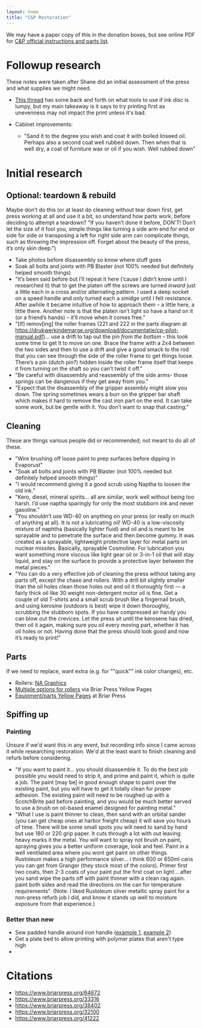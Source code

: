 ```yaml
---
layout: home
title: "C&P Restoration"
---
```


We may have a paper copy of this in the donation boxes, but see online PDF for [C&P official instructions and parts list](https://drukwerkindemarge.org/download/documentatie/cp-pilot-manual.pdf).

# Followup research
These notes were taken after Shane did an initial assessment of the press and what supplies we might need.

* [This thread](https://www.briarpress.org/32100) has some back and forth on what tools to use if ink disc is lumpy, but my main takeaway is it says to try printing first as unevenness may not impact the print unless it's bad.

* Cabinet improvements:
  * "Sand it to the degree you wish and coat it with boiled linseed oil. Perhaps also a second coat well rubbed down. Then when that is well dry, a coat of furniture wax or oil if you wish. Well rubbed down"

# Initial research

## Optional: teardown & rebuild
Maybe don't do this (or at least do cleaning without tear down first, get press working at all and use it a bit, so understand how parts work, before deciding to attempt a teardown? "If you haven’t done it before, DON’T! Don’t let the size of it fool you, simple things like turning a side arm end for end or side for side or transposing a left for right side arm can complicate things, such as throwing the impression off. Forget about the beauty of the press, it’s only skin deep.")
- Take photos before disassembly so know where stuff goes
- Soak all bolts and joints with PB Blaster (not 100% needed but definitely helped smooth things) 
- "It’s been said before but I’ll repeat it here (‘cause I didn’t know until I researched it) that to get the platen off the screws are turned *inward* just a little each in a cross and/or alternating pattern. I used a deep socket on a speed handle and only turned each a smidge until I felt resistance. After awhile it became intuitive of how to approach them – a little here, a little there. Another note is that the platen isn’t light so have a hand on it (or a friend’s hands) – it’ll move when it comes free."
- "[If] remov[ing] the roller frames (221 and 222 in the parts diagram at https://drukwerkindemarge.org/download/documentatie/cp-pilot-manual.pdf)... use a drift to tap out the pin *from the bottom* – this took some time to get it to move on one. Brace the frame with a 2x4 between the two sides and then to use a drift and give a good smack to the rod that you can see through the side of the roller frame to get things loose. There’s a pin (dutch pin?) hidden inside the roller frame itself that keeps it from turning on the shaft so you can’t twist it off."
- "Be careful with disassembly and reassembly of the side arms- those springs can be dangerous if they get away from you."
- "Expect that the disassembly of the gripper assembly might slow you down. The spring sometimes wears a burr on the gripper bar shaft which makes it hard to remove the cast iron part on the end. It can take some work, but be gentle with it. You don’t want to snap that casting."

## Cleaning
These are things various people did or recommended; not meant to do all of these.
- "Wire brushing off loose paint to prep surfaces before dipping in Evaporust"
- "Soak all bolts and joints with PB Blaster (not 100% needed but definitely helped smooth things)"
- "I would recommend giving it a good scrub using Naptha to loosen the old ink."
- "Kero, diesel, mineral spirits… all are similar, work well without being too harsh. I’d use naptha sparingly for only the most stubborn ink and never gasoline."
- "You shouldn’t use WD-40 on anything on your press (or really on much of anything at all). It is not a lubricating oil! WD-40 is a low-viscosity mixture of naphtha (basically lighter fluid) and oil and is meant to be sprayable and to penetrate the surface and then become gummy. It was created as a sprayable, lightweight protective layer for metal parts on nuclear missiles. Basically, sprayable Cosmoline. For lubrication you want something more viscous like light gear oil or 3-in-1 oil that will stay liquid, and stay on the surface to provide a protective layer between the metal pieces."
- "You can do a very effective job of cleaning the press without taking any parts off, except the chase and rollers. With a drill bit slightly smaller than the oil holes clean those holes out and oil it thoroughly first — a fairly thick oil like 30 weight non-detergent motor oil is fine. Get a couple of old T-shirts and a small scrub brush like a fingernail brush, and using kerosine (outdoors is best) wipe it down thoroughly, scrubbing the stubborn spots. If you have compressed air handy you can blow out the crevices. Let the press sit until the kerosene has dried, then oil it again, making sure you oil every moving part, whether it has oil holes or not. Having done that the press should look good and now it’s ready to print!"

## Parts
If we need to replace, want extra (e.g. for ""quick"" ink color changes), etc.
- Rollers: [NA Graphics](https://nagraph.com/sc/productsearch.cgi?search_field=c&p%20roller)
- [Multiple options for rollers](https://www.briarpress.org/yellowpages/browse?t=56) via Briar Press Yellow Pages
- [Equipment/parts Yellow Pages](https://www.briarpress.org/yellowpages/browse?t=52) at Briar Press

## Spiffing up

### Painting
Unsure if we'd want this in any event, but recording info since I came across it while researching restoration. We'd at the least want to finish cleaning and refurb before considering.
- "If you want to paint it... you should disassemble it. To do the best job possible you would need to strip it, and prime and paint it, which is quite a job. The paint [may be] in good enough shape to paint over the existing paint, but you will have to get it totally clean for proper adhesion. The existing paint will need to be roughed up with a ScotchBrite pad before painting, and you would be much better served to use a brush on oil-based enamel designed for painting metal."
- "What I use is paint thinner to clean, then sand with an orbital sander (you can get cheap ones at harbor freight cheap) it will save you hours of time. There will be some small spots you will need to sand by hand but use 180 or 220 grip paper. It cuts through a lot with out leaving heavy marks it the metal. You will want to spray not brush on paint, spraying gives you a better uniform coverage, look and feel. Paint in a well ventilated area where you wont get paint on other things. Rustoleum makes a high performance silver... i think 600 or 650ml cans you can get from Granger (they stock most of the colors). Primer first two coats, then 2-3 coats of your paint put the first coat on light... after you sand wipe the parts off with paint thinner with a clean rag again. paint both sides and read the directions on the can for temperature requirements". (Note: I liked Rustoleum silver metallic spray paint for a non-press refurb job I did, and know it stands up well to moisture exposure from that experience.)


### Better than new
- Sew padded handle around iron handle ([example 1](https://letterpressrestorations.blogspot.com/2013/03/kelsey-model-x-6x10-fully-restored-and.html), [example 2](https://letterpressrestorations.blogspot.com/2013/02/new-feature-hand-stitched-leather.html))
- Get a plate bed to allow printing with polymer plates that aren't type high
- 

# Citations
* https://www.briarpress.org/64672  
* https://www.briarpress.org/33316  
* https://www.briarpress.org/38402  
* https://www.briarpress.org/32100  
* https://www.briarpress.org/41222  
